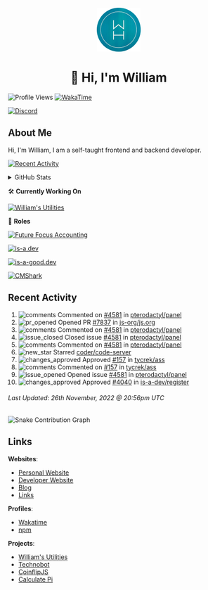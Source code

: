 <p align="center">
  <a href="https://williamharrison.me">
    <img src="https://raw.githubusercontent.com/WilliamDavidHarrison/WilliamDavidHarrison/main/assets/logo.png" height="100" width="100">
  </a>
</p>

<h1 align="center">👋 Hi, I'm William</h1>

![Profile Views](https://komarev.com/ghpvc/?username=williamdavidharrison&color=blue&style=for-the-badge)
[![WakaTime](https://wakatime.com/badge/user/817e29c1-e1ac-4adc-936b-37bfa447c165.svg?style=for-the-badge)](https://wakatime.com/@wh)

[![Discord](https://lanyard.cnrad.dev/api/853158265466257448)](https://discord.com/users/853158265466257448)

## About Me
Hi, I'm William, I am a self-taught frontend and backend developer.

[![Recent Activity](https://img.shields.io/badge/-Recent%20Activity-333333?style=for-the-badge&logo=github)](https://github.williamharrison.dev/recent-activity)

<details>
  <summary>GitHub Stats</summary>
<br>

  ![GitHub Stats](https://github-readme-stats.vercel.app/api?username=williamdavidharrison&theme=algolia&show_icons=true&border_radius=8&count_private=true&include_all_commits=true)

  ![Top Languages](https://github-readme-stats.vercel.app/api/top-langs/?username=williamdavidharrison&theme=algolia&layout=compact&border_radius=8)

  ![GitHub Streak](https://streak-stats.demolab.com/?user=WilliamDavidHarrison&theme=dark)

</details>

🛠️ **Currently Working On**

[![William's Utilities](https://img.shields.io/badge/-William's%20Utilities-333333?style=for-the-badge)](https://github.com/williamdavidharrison/williams-utilities)

💼 **Roles**

[![Future Focus Accounting](https://img.shields.io/badge/Future%20Focus%20Accounting-Developer-222222?style=for-the-badge)](https://github.com/futurefocusaccounting/website)

[![is-a.dev](https://img.shields.io/badge/is--a.dev-Helper-222222?style=for-the-badge)](https://github.com/is-a-dev/register)

[![is-a-good.dev](https://img.shields.io/badge/is--a--good.dev-Helper-222222?style=for-the-badge)](https://github.com/is-a-good-dev/register)

[![CMShark](https://img.shields.io/badge/CMShark-Alpha%20%26%20Beta%20Tester-222222?style=for-the-badge)](https://github.com/wclarkey/cmshark)

## Recent Activity

<!--RECENT_ACTIVITY:start-->
1. ![comments](https://cdn.jsdelivr.net/gh/Readme-Workflows/Readme-Icons@main/icons/octicons/Comment.svg) Commented on [#4581](https://github.com/pterodactyl/panel/issues/4581#issuecomment-1328030785) in [pterodactyl/panel](https://github.com/pterodactyl/panel)
2. ![pr_opened](https://cdn.jsdelivr.net/gh/Readme-Workflows/Readme-Icons@main/icons/octicons/PullRequestOpened.svg) Opened PR [#7837](https://github.com/js-org/js.org/pull/7837) in [js-org/js.org](https://github.com/js-org/js.org)
3. ![comments](https://cdn.jsdelivr.net/gh/Readme-Workflows/Readme-Icons@main/icons/octicons/Comment.svg) Commented on [#4581](https://github.com/pterodactyl/panel/issues/4581#issuecomment-1327985995) in [pterodactyl/panel](https://github.com/pterodactyl/panel)
4. ![issue_closed](https://cdn.jsdelivr.net/gh/Readme-Workflows/Readme-Icons@main/icons/octicons/IssueClosed.svg) Closed issue [#4581](https://github.com/pterodactyl/panel/issues/4581) in [pterodactyl/panel](https://github.com/pterodactyl/panel)
5. ![comments](https://cdn.jsdelivr.net/gh/Readme-Workflows/Readme-Icons@main/icons/octicons/Comment.svg) Commented on [#4581](https://github.com/pterodactyl/panel/issues/4581#issuecomment-1327985364) in [pterodactyl/panel](https://github.com/pterodactyl/panel)
6. ![new_star](https://cdn.jsdelivr.net/gh/Readme-Workflows/Readme-Icons@main/icons/octicons/StarredRepositoryYellow.svg) Starred [coder/code-server](https://github.com/coder/code-server)
7. ![changes_approved](https://cdn.jsdelivr.net/gh/Readme-Workflows/Readme-Icons@main/icons/octicons/ApprovedChanges.svg) Approved [#157](https://github.com/tycrek/ass/pull/157#pullrequestreview-1194823022) in [tycrek/ass](https://github.com/tycrek/ass)
8. ![comments](https://cdn.jsdelivr.net/gh/Readme-Workflows/Readme-Icons@main/icons/octicons/Comment.svg) Commented on [#157](https://github.com/tycrek/ass/pull/157#issuecomment-1327978543) in [tycrek/ass](https://github.com/tycrek/ass)
9. ![issue_opened](https://cdn.jsdelivr.net/gh/Readme-Workflows/Readme-Icons@main/icons/octicons/IssueOpened.svg) Opened issue [#4581](https://github.com/pterodactyl/panel/issues/4581) in [pterodactyl/panel](https://github.com/pterodactyl/panel)
10. ![changes_approved](https://cdn.jsdelivr.net/gh/Readme-Workflows/Readme-Icons@main/icons/octicons/ApprovedChanges.svg) Approved [#4040](https://github.com/is-a-dev/register/pull/4040#pullrequestreview-1194817641) in [is-a-dev/register](https://github.com/is-a-dev/register)
<!--RECENT_ACTIVITY:end-->

<!--RECENT_ACTIVITY:last_update-->
###### Last Updated: 26th November, 2022 @ 20:56pm UTC
<!--RECENT_ACTIVITY:last_update_end-->

![Snake Contribution Graph](https://github.com/WilliamDavidHarrison/WilliamDavidHarrison/blob/output/github-contribution-grid-snake.svg)

## Links
**Websites**:
- [Personal Website](https://william.net.au)
- [Developer Website](https://williamharrison.dev)
- [Blog](https://williamharrison.blog)
- [Links](https://williamharrison.me)

**Profiles**:
- [Wakatime](https://wakatime.com/@wh)
- [npm](https://www.npmjs.com/~wdharrison09)

**Projects**:
- [William's Utilities](https://bot.williamharrison.dev)
- [Technobot](https://discord.com/api/oauth2/authorize?client_id=1033614592363995197&permissions=84992&scope=bot%20applications.commands)
- [CoinflipJS](https://coinflip.js.org)
- [Calculate Pi](https://github.williamharrison.dev/pi)
